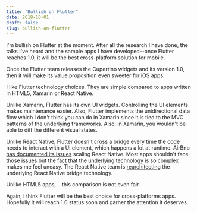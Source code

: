 ```yaml
---
title: "Bullish on Flutter"
date: 2018-10-01
draft: false
slug: bullish-on-flutter
---
```


I'm bullish on Flutter at the moment. After all the research I have done, the talks I've heard and the sample apps I have developed--once Flutter reaches 1.0, it will be the best cross-platform solution for mobile.

Once the Flutter team releases the Cupertino widgets and its version 1.0, then it will make its value proposition even sweeter for iOS apps.

I like Flutter technology choices. They are simple compared to apps written in HTML5, Xamarin or React Native.

Unlike Xamarin, Flutter has its own UI widgets. Controlling the UI elements makes maintenance easier. Also, Flutter implements the unidirectional data flow which I don't think you can do in Xamarin since it is tied to the MVC patterns of the underlying frameworks. Also, in Xamarin, you wouldn't be able to diff the different visual states.

Unlike React Native, Flutter doesn't cross a bridge every time the code needs to interact with a UI element, which happens a lot at runtime. AirBnb [has documented its issues](https://medium.com/airbnb-engineering/sunsetting-react-native-1868ba28e30a) scaling React Native. Most apps shouldn't face those issues but the fact that the underlying technology is so complex makes me feel uneasy. The React Native team is  [rearchitecting](https://facebook.github.io/react-native/blog/2018/06/14/state-of-react-native-2018) the underlying React Native bridge technology.

Unlike HTML5 apps,... this comparison is not even fair.

Again, I think Flutter will be the best choice for cross-platforms apps. Hopefully it will reach 1.0 status soon and garner the attention it deserves.

